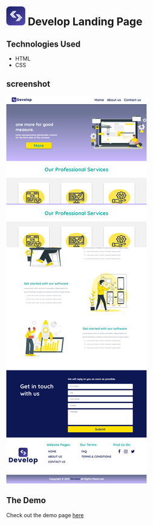 
# <img src="img/logo.png" width="50px"> Develop Landing Page

## Technologies Used
* HTML
* CSS

## screenshot
<img src="img/screen.png">

## The Demo
Check out the demo page [here](https://halakh96.github.io/landing_page/)
